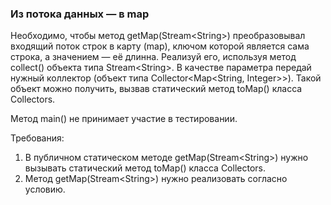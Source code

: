 
### Из потока данных — в map

Необходимо, чтобы метод getMap(Stream&lt;String&gt;) преобразовывал входящий поток строк в карту (map), ключом которой является сама строка, а значением &mdash; её длинна.
Реализуй его, используя метод collect() объекта типа Stream&lt;String&gt;. В качестве параметра передай нужный коллектор
(объект типа Collector&lt;Map&lt;String, Integer&gt;&gt;). Такой объект можно получить, вызвав статический метод toMap() класса Collectors.

Метод main() не принимает участие в тестировании.


Требования:
1.	В публичном статическом методе getMap(Stream&lt;String&gt;) нужно вызывать статический метод toMap() класса Collectors.
2.	Метод getMap(Stream&lt;String&gt;) нужно реализовать согласно условию.


